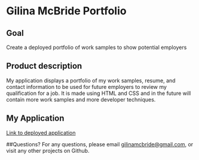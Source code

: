 # Gilina McBride Portfolio

## Goal

Create a deployed portfolio of work samples to show potential employers

## Product description

My application displays a portfolio of my work samples, resume, and contact information to be used for future employers to review my qualification for a job. It is made using HTML and CSS and in the future will contain more work samples and more developer techniques.

## My Application

[Link to deployed application](https://gilinamcbride.github.io/gilina-mcbride-portfolio/)

##Questions?
For any questions, please email gilinamcbride@gmail.com, or visit any other projects on Github.
